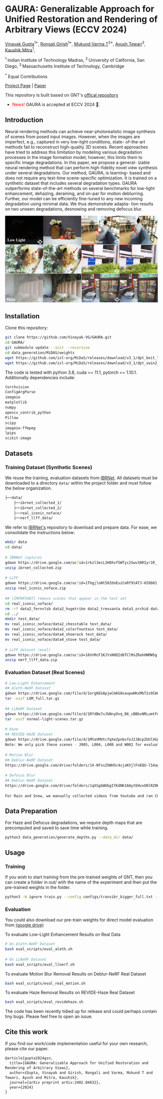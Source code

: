 # GAURA: Generalizable Approach for Unified Restoration and Rendering of Arbitrary Views (ECCV 2024)
[Vinayak Gupta](https://vinayak-vg.github.io/)<sup>1*</sup>,
[Rongali Girish](https://girish445ai.github.io/)<sup>1*</sup>,
[Mukund Varma T](https://mukundvarmat.github.io/)<sup>2*</sup>,
[Ayush Tewari](https://ayushtewari.com/)<sup>3</sup>,
[Kaushik Mitra](https://www.ee.iitm.ac.in/kmitra/)<sup>1</sup>,

<sup>1 </sup>Indian Institute of Technology Madras, <sup>2 </sup>University of California, San Diego, <sup>3 </sup>Massachusetts Institute of Technology, Cambridge 

<sup>\*</sup> Equal Contributions

[Project Page](https://vinayak-vg.github.io/GAURA/) | [Paper](https://arxiv.org/pdf/2402.04632.pdf)

This repository is built based on GNT's [offical repository](https://github.com/VITA-Group/GNT)

<ul>
  <li><span style="color: red">News!</span> GAURA is accepted at ECCV 2024 🎉. 
  <!-- Our updated cross-scene trained <a href="https://github.com/VITA-Group/GNT#pre-trained-models">checkpoint</a> should generalize to complex scenes, and even achieve comparable results to SOTA per-scene optimized methods without further tuning! -->
  </li>
  <!-- <li><span style="color: red">News!</span> Our work was presented by Prof. Atlas in his <a href="https://mit.zoom.us/rec/play/O-E4BZQZLc4km4Xd9EFXrMleMBPVoxK73HzZwo7iEmndSZb--QJXHoo4apFKWT_VEA09TQSO7p6CkIuw.q0ReKAVz5tfsS2Ye?continueMode=true&_x_zm_rtaid=GwwbZYSBSbqSZaZ-b10Qqw.1666125821172.50b38719911eea3b66d299aac233d421&_x_zm_rhtaid=94">talk</a> at the <a href="https://sites.google.com/view/visionseminar">MIT Vision and Graphics Seminar</a> on 10/17/22.</li> -->
</ul>

## Introduction

Neural rendering methods can achieve near-photorealistic image synthesis of scenes from posed input images. However, when the images are imperfect, e.g., captured in very low-light conditions, state- of-the-art methods fail to reconstruct high-quality 3D scenes. Recent approaches have tried to address this limitation by modeling various degradation processes in the image formation model; however, this limits them to specific image degradations. In this paper, we propose a general- izable neural rendering method that can perform high-fidelity novel view synthesis under several degradations. Our method, GAURA, is learning- based and does not require any test-time scene-specific optimization. It is trained on a synthetic dataset that includes several degradation types. GAURA outperforms state-of-the-art methods on several benchmarks for low-light enhancement, dehazing, deraining, and on-par for motion deblurring. Further, our model can be efficiently fine-tuned to any new incoming degradation using minimal data. We thus demonstrate adapta- tion results on two unseen degradations, desnowing and removing defocus blur. 

![teaser](assets/teaserv5-1.png)

## Installation

Clone this repository:

```bash
git clone https://github.com/Vinayak-VG/GAURA.git
cd GAURA/
git submodule update --init --recursive
cd data_generation/MiDAS/weights
wget https://github.com/isl-org/MiDaS/releases/download/v3_1/dpt_beit_large_512.pt
wget https://github.com/isl-org/MiDaS/releases/download/v3_1/dpt_swin2_large_384.pt
```

The code is tested with python 3.8, cuda == 11.1, pytorch == 1.10.1. Additionally dependencies include: 

```bash
torchvision
ConfigArgParse
imageio
matplotlib
numpy
opencv_contrib_python
Pillow
scipy
imageio-ffmpeg
lpips
scikit-image
```

## Datasets

### Training Dataset (Synthetic Scenes)
We reuse the training, evaluation datasets from [IBRNet](https://github.com/googleinterns/IBRNet). All datasets must be downloaded to a directory `data/` within the project folder and must follow the below organization. 
```bash
├──data/
    ├──ibrnet_collected_1/
    ├──ibrnet_collected_2/
    ├──real_iconic_noface/
    ├──nerf_llff_data/
```
We refer to [IBRNet's](https://github.com/googleinterns/IBRNet) repository to download and prepare data. For ease, we consolidate the instructions below:
```bash
mkdir data
cd data/

# IBRNet captures
gdown https://drive.google.com/uc?id=1rkzl3ecL3H0Xxf5WTyc2Swv30RIyr1R_
unzip ibrnet_collected.zip

# LLFF
gdown https://drive.google.com/uc?id=1ThgjloNt58ZdnEuiCeRf9tATJ-HI0b01
unzip real_iconic_noface.zip

## [IMPORTANT] remove scenes that appear in the test set
cd real_iconic_noface/
rm -rf data2_fernvlsb data2_hugetrike data2_trexsanta data3_orchid data5_leafscene data5_lotr data5_redflower data2_chesstable data2_colorfountain data4_shoerack data4_stove
cd ../
mkdir test_data/
mv real_iconic_noface/data2_chesstable test_data/
mv real_iconic_noface/data2_colorfountain test_data/
mv real_iconic_noface/data4_shoerack test_data/
mv real_iconic_noface/data4_stove test_data/

# LLFF dataset (eval)
gdown https://drive.google.com/uc?id=16VnMcF1KJYxN9QId6TClMsZRahHNMW5g
unzip nerf_llff_data.zip
```

### Evaluation Dataset (Real Scenes)
```bash
# Low-Light Enhancement
## Aleth-NeRF Dataset
gdown https://drive.google.com/file/d/1orgKEGApjwCm6G8xaupwHKxMbT2s9IAG
tar -xvzf LOM_full.tar.gz

## LLNeRF Dataset
gdown https://drive.google.com/file/d/1RfdBe7xJbNnyOvq_B6_cBBbvNRLumtFu
tar -xvzf normal-light-scenes.tar.gz

# Haze
## REVIDE-HAZE Dataset
gdown https://drive.google.com/file/d/1MYaVMUtcfqXeZpnbsfoJ2JBcpZUUlXGg
Note: We only pick these scenes - J005, L004, L008 and W002 for evaluation.

# Motion Blur
## Deblur-NeRF Dataset
https://drive.google.com/drive/folders/1X-NfxsZXWH5c4vjaKVjlFnEQU-l54ag_?usp=sharing

# Defocus Blur
## Deblur-NeRF Dataset
https://drive.google.com/drive/folders/1qXSgGWUbgIfKdNK16AytEHvxO0lRZ0K5?usp=drive_link

For Rain and Snow, we manually collected videos from Youtube and ran COLMAP to obtain the poses. These scenes don't have corresponding ground truth.
```

## Data Preparation

For Haze and Defocus degradations, we require depth maps that are precomputed and saved to save time while training. 
```bash
python3 data_generation/generate_depths.py --data_dir data/
```

## Usage

### Training

If you wish to start training from the pre-trained weights of GNT, then you can create a folder in out/ with the name of the experiment and then put the pre-trained weights in the folder. 

```bash
python3 -W ignore train.py --config configs/transibr_bigger_full.txt --expname generalise_expt --n_iters 400000 --N_rand 512 --i_img 10000 --i_weights 10000 --typeofmodel yesstrgth_dyndeg_emb_wgt_strenc -- pretrained_allweights --ft_corrup gen --train_dataset llff_dyn+ibrnet_collected_dyn --eval_dataset llff_test_dyn --sample_mode center
```

### Evaluation

You could also download our pre-train weights for direct model evaluation from [(google drive)](https://drive.google.com/file/d/1ShjmESBCGdmewwOtopBwOJ7hEqwYY4D0/view?usp=sharing)

To evaluate Low-Light Enhancement Results on Real Data
```bash
# On Aleth-NeRF Dataset
bash eval_scripts/eval_aleth.sh 

# On LLNeRF Dataset
bash eval_scripts/eval_llnerf.sh
```

To evaluate Motion Blur Removal Results on Deblur-NeRF Real Dataset
```bash
bash eval_scripts/eval_real_motion.sh
```

To evaluate Haze Removal Results on REVIDE-Haze Real Dataset
```bash
bash eval_scripts/eval_revidehaze.sh 
```

The code has been recently tidied up for release and could perhaps contain tiny bugs. Please feel free to open an issue.


## Cite this work

If you find our work/code implementation useful for your own research, please cite our paper.

```
@article{gupta2024gsn,
  title={GAURA: Generalizable Approach for Unified Restoration and Rendering of Arbitrary Views},
  author={Gupta, Vinayak and Girish, Rongali and Varma, Mukund T and Tewari, Ayush and Mitra, Kaushik},
  journal={arXiv preprint arXiv:2402.04632},
  year={2024}
}
```